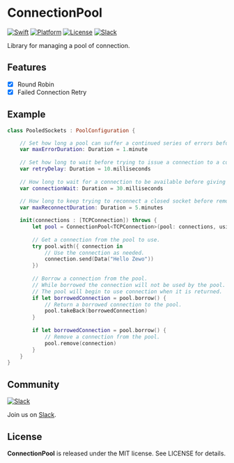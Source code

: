 ConnectionPool
==========
[![Swift][swift-badge]][swift-url]
[![Platform][platform-badge]][platform-url]
[![License][mit-badge]][mit-url]
[![Slack][slack-badge]][slack-url]

Library for managing a pool of connection.

## Features

- [x] Round Robin
- [x] Failed Connection Retry

## Example

```swift
class PooledSockets : PoolConfiguration {

    // Set how long a pool can suffer a continued series of errors before it is removed from the pool.
    var maxErrorDuration: Duration = 1.minute
    
    // Set how long to wait before trying to issue a connection to a consumer after finding none available.
    var retryDelay: Duration = 10.milliseconds
    
    // How long to wait for a connection to be available before giving up.
    var connectionWait: Duration = 30.milliseconds
    
    // How long to keep trying to reconnect a closed socket before removing it from the pool.
    var maxReconnectDuration: Duration = 5.minutes

    init(connections : [TCPConnection]) throws {
        let pool = ConnectionPool<TCPConnection>(pool: connections, using: self)
        
        // Get a connection from the pool to use.
        try pool.with({ connection in
            // Use the connection as needed.
            connection.send(Data("Hello Zewo"))
        })
        
        // Borrow a connection from the pool.
        // While borrowed the connection will not be used by the pool.
        // The pool will begin to use connection when it is returned.
        if let borrowedConnection = pool.borrow() {
            // Return a borrowed connection to the pool.
            pool.takeBack(borrowedConnection)
        }
        
        if let borrowedConnection = pool.borrow() {
            // Remove a connection from the pool.
            pool.remove(connection)
        }
    }
}

```

## Community

[![Slack](http://s13.postimg.org/ybwy92ktf/Slack.png)](https://zewo-slackin.herokuapp.com)

Join us on [Slack](https://zewo-slackin.herokuapp.com).

License
-------

**ConnectionPool** is released under the MIT license. See LICENSE for details.

[swift-badge]: https://img.shields.io/badge/Swift-3.0-orange.svg?style=flat
[swift-url]: https://swift.org
[platform-badge]: https://img.shields.io/badge/Platform-Mac%20%26%20Linux-lightgray.svg?style=flat
[platform-url]: https://swift.org
[mit-badge]: https://img.shields.io/badge/License-MIT-blue.svg?style=flat
[mit-url]: https://tldrlegal.com/license/mit-license
[slack-image]: http://s13.postimg.org/ybwy92ktf/Slack.png
[slack-badge]: https://zewo-slackin.herokuapp.com/badge.svg
[slack-url]: http://slack.zewo.io
